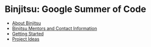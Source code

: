 # Binjitsu: Google Summer of Code

- [About Binjitsu](about.md)
- [Binjitsu Mentors and Contact Information](mentors.md)
- [Getting Started](getting-started.md)
- [Project Ideas](ideas)
